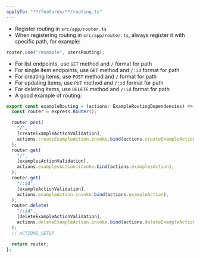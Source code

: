 ```yaml
---
applyTo: "**/features/**/routing.ts"
---
```


- Register routing in `src/app/router.ts` 
- When registering routing in `src/app/router.ts`, always register it with specific path, for example:
```typescript
router.use("/example", usersRouting);
```
- For list endpoints, use `GET` method and `/` format for path
- For single item endpoints, use `GET` method and `/:id` format for path
- For creating items, use `POST` method and `/` format for path
- For updating items, use `PUT` method and `/:id` format for path
- For deleting items, use `DELETE` method and `/:id` format for path
- A good example of routing:
```typescript
export const exampleRouting = (actions: ExampleRoutingDependencies) => {
  const router = express.Router();

  router.post(
    "/",
    [createExampleActionValidation],
    actions.createExampleAction.invoke.bind(actions.createExampleAction),
  );
  router.get(
    "/",
    [examplesActionValidation],
    actions.examplesAction.invoke.bind(actions.examplesAction),
  );
  router.get(
    "/:id",
    [exampleActionValidation],
    actions.exampleAction.invoke.bind(actions.exampleAction),
  );
  router.delete(
    "/:id",
    [deleteExampleActionValidation],
    actions.deleteExampleAction.invoke.bind(actions.deleteExampleAction),
  );
  // ACTIONS_SETUP

  return router;
};
```
